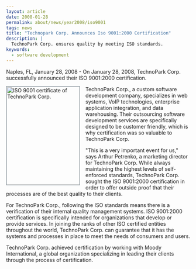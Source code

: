 ```yaml
---
layout: article
date: 2008-01-28
permalink: about/news/year2008/iso9001
tags: news
title: "Technopark Corp. Announces Iso 9001:2000 Certification"
description: |
  TechnoPark Corp. ensures quality by meeting ISO standards.
keywords:
  - software development
---
```


Naples, FL, January 28, 2008 - On January 28, 2008, TechnoPark Corp. successfully announced their
ISO 9001:2000 certification.

<a href="//img.technoparkcorp.com/news/2008/iso9001-certificate.pdf">
  <img style="border:solid 1px #7d8f9b; float:left; margin:0 15px 15px 0;width:200px;height:269px;"
    src="//img.technoparkcorp.com/news/2008/iso9001.png"
    alt="ISO 9001 certificate of TechnoPark Corp."/>
</a>

TechnoPark Corp., a custom software development company, specializes in web systems, VoIP
technologies, enterprise application integration, and data warehousing. Their outsourcing software
development services are specifically designed to be customer friendly, which is why certification
was so valuable to TechnoPark Corp.

"This is a very important event for us," says Arthur Petrenko, a marketing director for TechnoPark
Corp. While always maintaining the highest levels of self-enforced standards, TechnoPark Corp.
sought the ISO 9001:2000 certification in order to offer outside proof that their processes are of
the best quality to their clients.

For TechnoPark Corp., following the ISO standards means there is a verification of their internal
quality management systems. ISO 9001:2000 certification is specifically intended for organizations
that develop or provide services. In joining the ranks of other ISO certified entities throughout
the world, TechnoPark Corp. can guarantee that it has the systems and processes in place to meet the
needs of consumers and users.

TechnoPark Corp. achieved certification by working with Moody International, a global organization
specializing in leading their clients through the process of certification.
